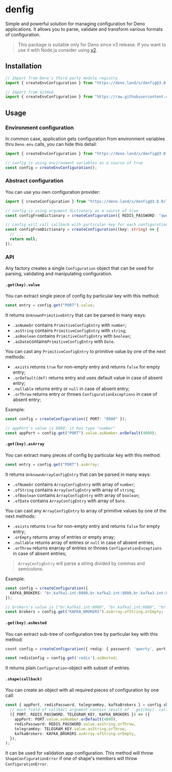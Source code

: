 # denfig

Simple and powerful solution for managing configuration for Deno applications.
It allows you to parse, validate and transform various formats of configuration.

> This package is suitable only for Deno since v3 release. If you want to use it
> with Node.js consider using
> [v2](https://github.com/igorkamyshev/denfig/tree/v2-node).

## Installation

```ts
// Import from Deno's third party module registry
import { createEnvConfiguration } from "https://deno.land/x/denfig@3.0.0/lib.ts";

// Import from GitHub
import { createEnvConfiguration } from "https://raw.githubusercontent.com/igorkamyshev/denfig/3.0.0/lib.ts";
```

## Usage

### Environment configuration

In common case, application gets configuration from environment variables thru
`Deno.env` calls, you can hide this detail:

```ts
import { createEnvConfiguration } from "https://deno.land/x/denfig@3.0.0/lib.ts";

// config is using environment variables as a source of true
const config = createEnvConfiguration();
```

### Abstract configuration

You can use you own configuration provider:

```ts
import { createConfiguration } from "https://deno.land/x/denfig@3.0.0/lib.ts";

// config is using argument dictionary as a source of true
const configFromDictionary = createConfiguration({ REDIS_PASSWORD: "qwerty" });

// config will call callback with particular key for each configuration piece
const configFromDictionary = createConfiguration((key: string) => {
  // ...
  return null;
});
```

### API

Any factory creates a single `Configuration` object that can be used for
parsing, validating and manipulating configuration.

#### `.get(key).value`

You can extract single piece of config by particular key with this method:

```ts
const entry = config.get("PORT").value;
```

It returns `UnknownPrimitiveEntry` that can be parsed in many ways:

- `.asNumebr` contains `PrimitiveConfigEntry` with `number`;
- `.asString` contains `PrimitiveConfigEntry` with `string`;
- `.asBoolean` contains `PrimitiveConfigEntry` with `boolean`;
- `.asDate`contains`PrimitiveConfigEntry` with `Date`.

You can cast any `PrimitiveConfigEntry` to primitive value by one of the next
methods:

- `.exists` returns `true` for non-empty entry and returns `false` for empty
  entry;
- `.orDefault(def)` returns entry and uses default value in case of absent
  entry;
- `.nullable` returns entry or `null` in case of absent entry;
- `.orThrow` returns entry or throws `ConfigurationExceptions` in case of absent
  entry;

Example:

```ts
const config = createConfiguration({ PORT: "8080" });

// appPort's value is 8080, it has type "number"
const appPort = config.get("PORT").value.asNumber.orDefault(4000);
```

#### `.get(key).asArray`

You can extract many pieces of config by particular key with this method:

```ts
const entry = config.get("PORT").asArray;
```

It returns `UnknownArrayConfigEntry` that can be parsed in many ways:

- `.ofNumebr` contains `ArrayConfigEntry` with array of `number`;
- `.ofString` contains `ArrayConfigEntry` with array of `string`;
- `.ofBoolean` contains `ArrayConfigEntry` with array of `boolean`;
- `.ofDate` contains `ArrayConfigEntry` with array of `Date`.

You can cast any `ArrayConfigEntry` to array of primitive values by one of the
next methods:

- `.exists` returns `true` for non-empty entry and returns `false` for empty
  entry;
- `.orEmpty` returns array of entries or empty array;
- `.nullable` returns array of entries or `null` in case of absent entries;
- `.orThrow` returns enarray of entries or throws `ConfigurationExceptions` in
  case of absent entries;

> `ArrayConfigEntry` will parse a string divided by commas and semicolons.

Example:

```ts
const config = createConfiguration({
  KAFKA_BROKERS: "br.kafka1.int:8080,br.kafka2.int:8080,br.kafka3.int:8080",
});

// brokers's value is ["br.kafka1.int:8080", "br.kafka2.int:8080", "br.kafka3.int:8080"]
const brokers = config.get("KAFKA_BROKERS").asArray.ofString.orEmpty;
```

#### `.get(key).asNested`

You can extract sub-tree of configuration tree by particular key with this
method:

```ts
cosnt config = createConfiguration({ redig: { password: 'qwerty', port: 1337 }});

const redisConfig = config.get('redis').asNested;
```

It returns plain `Configuration`-object with subset of entries.

#### `.shape(callback)`

You can create an object with all required pieces of configuration by one call:

```ts
const { appPort, redisPassword, telegramKey, kafkaBrokers } = config.shape(
  // each field of callbacl argument contain result of `.get(key)` call
  ({ PORT, REDIS_PASSWORD, TELEGRAM_KEY, KAFKA_BROKERS }) => ({
    appPort: PORT.value.asNumber.orDefault(4000),
    redisPassword: REDIS_PASSWORD.value.asString.orThrow,
    telegramKey: TELEGRAM_KEY.value.asString.orThrow,
    kafkaBrokers: KAFKA_BROKERS.asArray.ofString.orEmpty,
  }),
);
```

It can be used for validation app configuration. This method will throw
`ShapeConfigurationError` if one of shape's members will throw
`ConfigurationError`.

